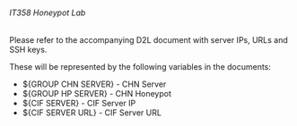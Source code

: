 ###### IT358 Honeypot Lab

Please refer to the accompanying D2L document with server IPs, URLs and SSH keys. 

These will be represented by the following variables in the documents:

- ${GROUP CHN SERVER} - CHN Server 
- ${GROUP HP SERVER} - CHN Honeypot 
- ${CIF SERVER} - CIF Server IP
- ${CIF SERVER URL} - CIF Server URL
